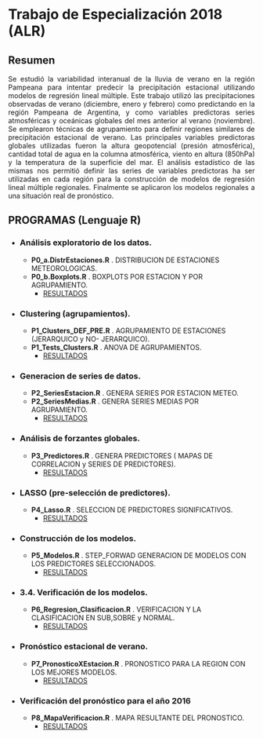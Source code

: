 # Trabajo de Especialización 2018 (ALR)
## Resumen
<p align="justify" >
Se estudió la variabilidad interanual de la lluvia de verano en la región Pampeana para intentar predecir la precipitación estacional utilizando modelos de regresión lineal múltiple. Este trabajo utilizó las precipitaciones observadas de verano (diciembre, enero y febrero) como predictando en la región Pampeana de Argentina, y como variables predictoras series atmosféricas y oceánicas globales del mes anterior al verano (noviembre). Se emplearon técnicas de agrupamiento para definir regiones similares de precipitación estacional de verano. Las principales variables predictoras globales utilizadas fueron la altura geopotencial (presión atmosférica), cantidad total de agua en la columna atmosférica, viento en altura (850hPa) y la temperatura de la superficie del mar. El análisis estadístico de las mismas nos permitió definir las series de variables predictoras ha ser utilizadas en cada región para la construcción de modelos de regresión lineal múltiple regionales. Finalmente se aplicaron los modelos regionales a una situación real de pronóstico.
</p>

## PROGRAMAS (Lenguaje R)
   - ### Análisis exploratorio de los datos.
      - **P0_a.DistrEstaciones.R** . DISTRIBUCION DE ESTACIONES METEOROLOGICAS.  
      - **P0_b.Boxplots.R**        . BOXPLOTS POR ESTACION Y POR AGRUPAMIENTO.    
         - [RESULTADOS](https://github.com/alrolla/Especializacion_2018/tree/master/Analisis_Exploratorio)
   - ### Clustering (agrupamientos).       
      - **P1_Clusters_DEF_PRE.R**  . AGRUPAMIENTO DE ESTACIONES (JERARQUICO y  NO- JERARQUICO).  
      - **P1_Tests_Clusters.R**   . ANOVA DE AGRUPAMIENTOS.     
         - [RESULTADOS](https://github.com/alrolla/Especializacion_2018/tree/master/Agrupamientos)
   - ### Generacion de series de datos.
      - **P2_SeriesEstacion.R**  . GENERA SERIES POR ESTACION METEO.  
      - **P2_SeriesMedias.R**    . GENERA SERIES MEDIAS POR AGRUPAMIENTO.     
         - [RESULTADOS](https://github.com/alrolla/Especializacion_2018/tree/master/Series_Medias_Agrup_Estaciones)
   - ### Análisis de forzantes globales.         
      - **P3_Predictores.R**    . GENERA PREDICTORES ( MAPAS DE CORRELACION y SERIES DE PREDICTORES).     
         - [RESULTADOS](https://github.com/alrolla/Especializacion_2018/tree/master/Predictores)
   - ### LASSO (pre-selección de predictores).     
      - **P4_Lasso.R**    . SELECCION DE PREDICTORES SIGNIFICATIVOS.     
         - [RESULTADOS](https://github.com/alrolla/Especializacion_2018/tree/master/Lasso)
   - ### Construcción de los modelos.              
      - **P5_Modelos.R**    . STEP_FORWAD GENERACION DE MODELOS CON LOS PREDICTORES SELECCIONADOS.     
         - [RESULTADOS](https://github.com/alrolla/Especializacion_2018/tree/master/Modelos)
   - ### 3.4.	Verificación de los modelos.             
      - **P6_Regresion_Clasificacion.R**    . VERIFICACION Y LA CLASIFICACION EN SUB,SOBRE y NORMAL.     
         - [RESULTADOS](https://github.com/alrolla/Especializacion_2018/tree/master/Regresion_Clasificacion)
   - ### Pronóstico estacional de verano.      
      - **P7_PronosticoXEstacion.R**    . PRONOSTICO PARA LA REGION CON LOS MEJORES MODELOS.     
         - [RESULTADOS](https://github.com/alrolla/Especializacion_2018/tree/master/Pronostico)
   - ### Verificación del pronóstico para el año 2016     
      - **P8_MapaVerificacion.R**    . MAPA RESULTANTE DEL PRONOSTICO.     
         - [RESULTADOS](https://github.com/alrolla/Especializacion_2018/tree/master/Pronostico)



